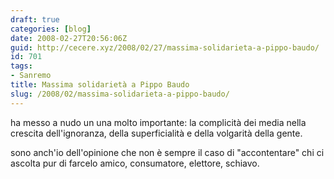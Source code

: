 ```yaml
---
draft: true
categories: [blog]
date: 2008-02-27T20:56:06Z
guid: http://cecere.xyz/2008/02/27/massima-solidarieta-a-pippo-baudo/
id: 701
tags:
- Sanremo
title: Massima solidarietà a Pippo Baudo
slug: /2008/02/massima-solidarieta-a-pippo-baudo/
---
```


ha messo a nudo un una molto importante: la complicità dei media nella crescita dell'ignoranza, della superficialità e della volgarità della gente.

sono anch'io dell'opinione che non è sempre il caso di "accontentare" chi ci ascolta pur di farcelo amico, consumatore, elettore, schiavo.